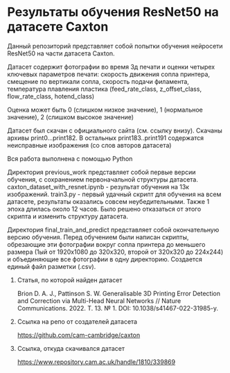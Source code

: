 # Результаты обучения ResNet50 на датасете Caxton

Данный репозиторий представляет собой попытки обучения нейросети ResNet50 на части датасета Caxton. 

Датасет содержит фотографии во время 3д печати и оценки четырех ключевых параметров печати: скорость движения сопла принтера, смещение по вертикали сопла, скорость подачи филамента, температура плавления пластика (feed_rate_class, z_offset_class, flow_rate_class, hotend_class)

Оценка может быть 0 (слишком низкое значение), 1 (нормальное значение), 2 (слишком высокое значение)

Датасет был скачан с официального сайта (см. ссылку внизу). Скачаны архивы print0...print182. В остальных print183..print191 содержатся неисправные изображения (со слов авторов датасета)

Вся работа выполнена с помощью Python

Директория previous_work представляет собой первые версии обучения, с сохранением первоначальной структуры датасета.
caxton_dataset_with_resnet.ipynb - результат обучения на 13к изображений.
train3.py - первый удачный скрипт для обучения на всем датасете, результаты оказались совсем неубедительными. Также 1 эпоха длилась около 12 часов. Было решено отказаться от этого скрипта и изменить структуру датасета.

Директория final_train_and_predict представляет собой окончательную версию обучения. Перед обучением были написан скрипты, обрезающие эти фотографии вокруг сопла принтера до меньшего размера (1ый от 1920x1080 до 320x320, второй от 320x320 до 224x244) и объединяющие все фотографии в одну директорию. Создается единый файл разметки (.csv). 

1. Статья, по которой найден датасет
   
    Brion D. A. J., Pattinson S. W. Generalisable 3D Printing Error Detection and Correction via Multi-Head Neural Networks // Nature Communications. 2022. Т. 13. № 1. DOI: 
    10.1038/s41467-022-31985-y.

3. Ссылка на репо от создателей датасета
   
   https://github.com/cam-cambridge/caxton

5. Ссылка, откуда скачивался датасет
   
   https://www.repository.cam.ac.uk/handle/1810/339869

